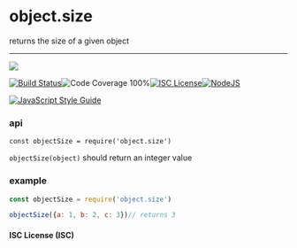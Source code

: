 # object.size
returns the size of a given object

----
<a href="https://nodei.co/npm/object.size/"><img src="https://nodei.co/npm/object.size.png?downloads=true"></a>

[![Build Status](https://img.shields.io/badge/build-passing-brightgreen.svg?style=flat-square)](https://travis-ci.org/joaquimserafim/object.size)![Code Coverage 100%](https://img.shields.io/badge/code%20coverage-100%25-green.svg?style=flat-square)[![ISC License](https://img.shields.io/badge/license-ISC-blue.svg?style=flat-square)](https://github.com/joaquimserafim/object.size/blob/master/LICENSE)[![NodeJS](https://img.shields.io/badge/node-6.1.x-brightgreen.svg?style=flat-square)](https://github.com/joaquimserafim/object.size/blob/master/package.json#L39)

[![JavaScript Style Guide](https://cdn.rawgit.com/feross/standard/master/badge.svg)](https://github.com/feross/standard)


### api
`const objectSize = require('object.size')`

`objectSize(object)` should return an integer value


### example

```js
const objectSize = require('object.size')

objectSize({a: 1, b: 2, c: 3})// returns 3
```

#### ISC License (ISC)
